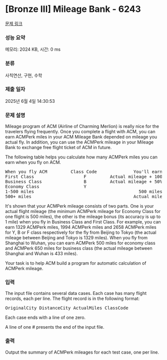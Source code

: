 # [Bronze III] Mileage Bank - 6243 

[문제 링크](https://www.acmicpc.net/problem/6243) 

### 성능 요약

메모리: 2024 KB, 시간: 0 ms

### 분류

사칙연산, 구현, 수학

### 제출 일자

2025년 6월 4일 14:30:53

### 문제 설명

<p>Mileage program of ACM (Airline of Charming Merlion) is really nice for the travelers flying frequently. Once you complete a flight with ACM, you can earn ACMPerk miles in your ACM Mileage Bank depended on mileage you actual fly. In addition, you can use the ACMPerk mileage in your Mileage Bank to exchange free flight ticket of ACM in future. </p>

<p>The following table helps you calculate how many ACMPerk miles you can earn when you fly on ACM. </p>

<pre>When you fly ACM         Class Code              You'll earn
First Class                   F         Actual mileage + 100% mileage Bonus
Business Class                B         Actual mileage + 50% mileage Bonus 
Economy Class                 Y
1-500 miles                                        500 miles
500+ miles                                       Actual mileage</pre>

<p>It's shown that your ACMPerk mileage consists of two parts. One is your actual flight mileage (the minimum ACMPerk mileage for Economy Class for one flight is 500 miles), the other is the mileage bonus (its accuracy is up to 1 mile) when you fly in Business Class and First Class. For example, you can earn 1329 ACMPerk miles, 1994 ACMPerk miles and 2658 ACMPerk miles for Y, B or F class respectively for the fly from Beijing to Tokyo (the actual mileage between Beijing and Tokyo is 1329 miles). When you fly from Shanghai to Wuhan, you can earn ACMPerk 500 miles for economy class and ACMPerk 650 miles for business class (the actual mileage between Shanghai and Wuhan is 433 miles). </p>

<p>Your task is to help ACM build a program for automatic calculation of ACMPerk mileage. </p>

### 입력 

 <p>The input file contains several data cases. Each case has many flight records, each per line. The flight record is in the following format: </p>

<pre>OriginalCity DistanceCity ActualMiles ClassCode </pre>

<p>Each case ends with a line of one zero. </p>

<p>A line of one # presents the end of the input file. </p>

### 출력 

 <p>Output the summary of ACMPerk mileages for each test case, one per line.</p>

